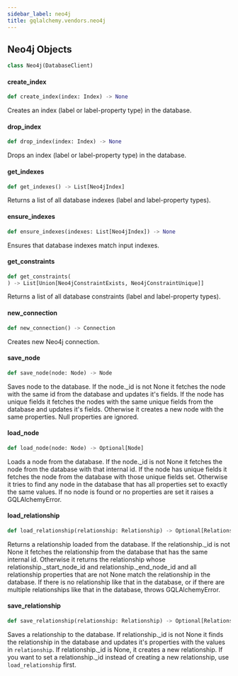 ```yaml
---
sidebar_label: neo4j
title: gqlalchemy.vendors.neo4j
---
```


## Neo4j Objects

```python
class Neo4j(DatabaseClient)
```

#### create\_index

```python
def create_index(index: Index) -> None
```

Creates an index (label or label-property type) in the database.

#### drop\_index

```python
def drop_index(index: Index) -> None
```

Drops an index (label or label-property type) in the database.

#### get\_indexes

```python
def get_indexes() -> List[Neo4jIndex]
```

Returns a list of all database indexes (label and label-property types).

#### ensure\_indexes

```python
def ensure_indexes(indexes: List[Neo4jIndex]) -> None
```

Ensures that database indexes match input indexes.

#### get\_constraints

```python
def get_constraints(
) -> List[Union[Neo4jConstraintExists, Neo4jConstraintUnique]]
```

Returns a list of all database constraints (label and label-property types).

#### new\_connection

```python
def new_connection() -> Connection
```

Creates new Neo4j connection.

#### save\_node

```python
def save_node(node: Node) -> Node
```

Saves node to the database.
If the node._id is not None it fetches the node with the same id from
the database and updates it&#x27;s fields.
If the node has unique fields it fetches the nodes with the same unique
fields from the database and updates it&#x27;s fields.
Otherwise it creates a new node with the same properties.
Null properties are ignored.

#### load\_node

```python
def load_node(node: Node) -> Optional[Node]
```

Loads a node from the database.
If the node._id is not None it fetches the node from the database with that
internal id.
If the node has unique fields it fetches the node from the database with
those unique fields set.
Otherwise it tries to find any node in the database that has all properties
set to exactly the same values.
If no node is found or no properties are set it raises a GQLAlchemyError.

#### load\_relationship

```python
def load_relationship(relationship: Relationship) -> Optional[Relationship]
```

Returns a relationship loaded from the database.
If the relationship._id is not None it fetches the relationship from
the database that has the same internal id.
Otherwise it returns the relationship whose relationship._start_node_id
and relationship._end_node_id and all relationship properties that
are not None match the relationship in the database.
If there is no relationship like that in the database, or if there are
multiple relationships like that in the database, throws GQLAlchemyError.

#### save\_relationship

```python
def save_relationship(relationship: Relationship) -> Optional[Relationship]
```

Saves a relationship to the database.
If relationship._id is not None it finds the relationship in the database
and updates it&#x27;s properties with the values in `relationship`.
If relationship._id is None, it creates a new relationship.
If you want to set a relationship._id instead of creating a new
relationship, use `load_relationship` first.


